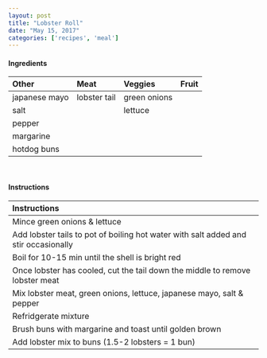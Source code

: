 ```yaml
---
layout: post
title: "Lobster Roll"
date: "May 15, 2017"
categories: ['recipes', 'meal']
---
```









#### Ingredients

<table class = "presenttab">
 <thead>
  <tr>
   <th style="text-align:left;"> Other </th>
   <th style="text-align:left;"> Meat </th>
   <th style="text-align:left;"> Veggies </th>
   <th style="text-align:left;"> Fruit </th>
  </tr>
 </thead>
<tbody>
  <tr>
   <td style="text-align:left;"> japanese mayo </td>
   <td style="text-align:left;"> lobster tail </td>
   <td style="text-align:left;"> green onions </td>
   <td style="text-align:left;">  </td>
  </tr>
  <tr>
   <td style="text-align:left;"> salt </td>
   <td style="text-align:left;">  </td>
   <td style="text-align:left;"> lettuce </td>
   <td style="text-align:left;">  </td>
  </tr>
  <tr>
   <td style="text-align:left;"> pepper </td>
   <td style="text-align:left;">  </td>
   <td style="text-align:left;">  </td>
   <td style="text-align:left;">  </td>
  </tr>
  <tr>
   <td style="text-align:left;"> margarine </td>
   <td style="text-align:left;">  </td>
   <td style="text-align:left;">  </td>
   <td style="text-align:left;">  </td>
  </tr>
  <tr>
   <td style="text-align:left;"> hotdog buns </td>
   <td style="text-align:left;">  </td>
   <td style="text-align:left;">  </td>
   <td style="text-align:left;">  </td>
  </tr>
</tbody>
</table>

<br>

#### Instructions

<table class = "presenttabnoh">
 <thead>
  <tr>
   <th style="text-align:left;"> Instructions </th>
  </tr>
 </thead>
<tbody>
  <tr>
   <td style="text-align:left;"> Mince green onions &amp; lettuce </td>
  </tr>
  <tr>
   <td style="text-align:left;"> Add lobster tails to pot of boiling hot water with salt added and stir occasionally </td>
  </tr>
  <tr>
   <td style="text-align:left;"> Boil for 10-15 min until the shell is bright red </td>
  </tr>
  <tr>
   <td style="text-align:left;"> Once lobster has cooled, cut the tail down the middle to remove lobster meat </td>
  </tr>
  <tr>
   <td style="text-align:left;"> Mix lobster meat, green onions, lettuce, japanese mayo, salt &amp; pepper </td>
  </tr>
  <tr>
   <td style="text-align:left;"> Refridgerate mixture </td>
  </tr>
  <tr>
   <td style="text-align:left;"> Brush buns with margarine and toast until golden brown </td>
  </tr>
  <tr>
   <td style="text-align:left;"> Add lobster mix to buns (1.5-2 lobsters = 1 bun) </td>
  </tr>
</tbody>
</table>


